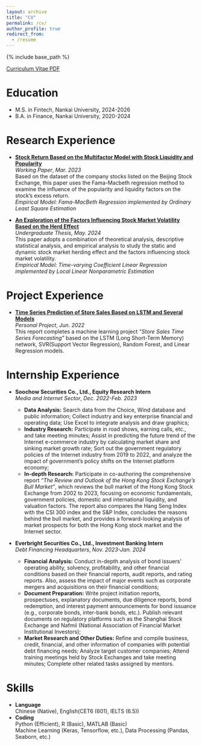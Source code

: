 ```yaml
---
layout: archive
title: "CV"
permalink: /cv/
author_profile: true
redirect_from:
  - /resume
---
```


{% include base_path %}

[Curriculum Vitae PDF](../assets/CurriculumVitae.pdf)  

Education
======
* M.S. in Fintech, Nankai University, 2024-2026
* B.A. in Finance, Nankai University, 2020-2024

Research Experience
======
* [**Stock Return Based on the Multifactor Model with Stock Liquidity and Popularity**](../assets/知名度因子及流动性因子对股票收益率影响研究.pdf)  
  _Working Paper_, _Mar. 2023_  
  Based on the dataset of the company stocks listed on the Beijing Stock Exchange, this paper uses the Fama-Macbeth regression method to examine the influence of the popularity and liquidity factors on the stock’s excess return.  
  _Empirical Model: Fama-MacBeth Regression implemented by Ordinary Least Square Estimation_

* [**An Exploration of the Factors Influencing Stock Market Volatility Based on the Herd Effect**](../assets/基于羊群效应对股票市场波动性影响因子的探究.pdf)  
  _Undergraduate Thesis_, _May. 2024_  
  This paper adopts a combination of theoretical analysis, descriptive statistical analysis, and empirical analysis to study the static and dynamic stock market herding effect and the factors influencing stock market volatility.  
  _Empirical Model: Time-varying Coefficient Linear Regression implemented by Local Linear Nonparametric Estimation_

Project Experience
======
* [**Time Series Prediction of Store Sales Based on LSTM and Several Models**](../assets/2013455_李任_机器学习大作业.pdf)  
  _Personal Project_, _Jun. 2022_  
  This report completes a machine learning project _“Store Sales Time Series Forecasting”_ based on the LSTM (Long Short-Term Memory) network, SVR(Support Vector Regression), Random Forest, and Linear Regression models.
  
Internship Experience
======
* **Soochow Securities Co., Ltd., Equity Research Intern**  
  _Media and Internet Sector_, _Dec. 2022-Feb. 2023_  
  * **Data Analysis:** Search data from the Choice, Wind database and public information; Collect industry and key enterprise financial and operating data; Use Excel to integrate analysis and draw graphics;  
  * **Industry Research:** Participate in road shows, earning calls, etc., and take meeting minutes; Assist in predicting the future trend of the Internet e-commerce industry by calculating market share and sinking market growth rate; Sort out the government regulatory policies of the Internet industry from 2019 to 2022, and analyze the impact of government’s policy shifts on the Internet platform economy;  
  * **In-depth Research:** Participate in co-authoring the comprehensive report _“The Review and Outlook of the Hong Kong Stock Exchange’s Bull Market”_, which reviews the bull market of the Hong Kong Stock Exchange from 2002 to 2023, focusing on economic fundamentals, government policies, domestic and international liquidity, and valuation factors. The report also compares the Hang Seng Index with the CSI 300 index and the S&P Index, concludes the reasons behind the bull market, and provides a forward-looking analysis of market prospects for both the Hong Kong stock market and the Internet sector.

* **Everbright Securities Co., Ltd., Investment Banking Intern**  
  _Debt Financing Headquarters_, _Nov. 2023-Jan. 2024_  
  * **Financial Analysis:** Conduct in-depth analysis of bond issuers' operating ability, solvency, profitability, and other financial conditions based on their financial reports, audit reports, and rating reports. Also, assess the impact of major events such as corporate mergers and acquisitions on their financial conditions;  
  * **Document Preparation:** Write project initiation reports, prospectuses, explanatory documents, due diligence reports, bond redemption, and interest payment announcements for bond issuance (e.g., corporate bonds, inter-bank bonds, etc.).  Publish relevant documents on regulatory platforms such as the Shanghai Stock Exchange and Nafmii (National Association of Financial Market Institutional Investors);  
  * **Market Research and Other Duties:** Refine and compile business, credit, financial, and other information of companies with potential debt financing needs; Analyze target customer companies; Attend training meetings held by Stock Exchanges and take meeting minutes; Complete other related tasks assigned by mentors.
  
Skills
======
* **Language**  
  Chinese (Native), English(CET6 (601), IELTS (6.5))
* **Coding**  
  Python (Efficient), R (Basic), MATLAB (Basic)  
  Machine Learning (Keras, Tensorflow, etc.), Data Processing (Pandas, Seaborn, etc.)
 
